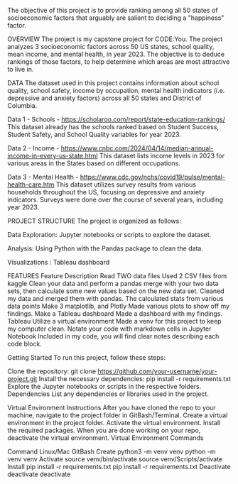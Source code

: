 The objective of this project is to provide ranking among all 50 states of socioeconomic factors that arguably are salient to deciding a "happiness" factor.  

OVERVIEW
The project is my capstone project for CODE:You. The project analyzes 3 socioeconomic factors across 50 US states, school quality, mean income, and mental health, in year 2023.  The objective is to deduce rankings of those factors, to help determine which areas are most attractive to live in.

DATA
The dataset used in this project contains information about school quality, school safety, income by occupation, mental health indicators (i.e. depressive and anxiety factors) across all 50 states and District of Columbia.

Data 1 - Schools - https://scholaroo.com/report/state-education-rankings/ 
This dataset already has the schools ranked based on Student Success, Student Safety, and School Quality variables for year 2023.

Data 2 - Income - https://www.cnbc.com/2024/04/14/median-annual-income-in-every-us-state.html
This dataset lists income levels in 2023 for various areas in the States based on different occupations.

Data 3 - Mental Health - https://www.cdc.gov/nchs/covid19/pulse/mental-health-care.htm
This dataset utilizes survey results from various households throughout the US, focusing on depressive and anxiety indicators.  Surveys were done over the course of several years, including year 2023.

PROJECT STRUCTURE
The project is organized as follows:

Data Exploration: Jupyter notebooks or scripts to explore the dataset.

Analysis: Using Python with the Pandas package to clean the data.

Visualizations :  Tableau dashboard

FEATURES
Feature	Description
Read TWO data files	Used 2 CSV files from kaggle
Clean your data and perform a pandas merge with your two data sets, then calculate some new values based on the new data set.	Cleaned my data and merged them with pandas. The calculated stats from various data points
Make 3 matplotlib, and Plotly	Made various plots to show off my findings.
Make a Tableau dashboard	Made a dashboard with my findings. Tableau
Utilize a virtual environment	Made a venv for this project to keep my computer clean.
Notate your code with markdown cells in Jupyter Notebook	Included in my code, you will find clear notes describing each code block.

Getting Started
To run this project, follow these steps:

Clone the repository: git clone https://github.com/your-username/your-project.git
Install the necessary dependencies: pip install -r requirements.txt
Explore the Jupyter notebooks or scripts in the respective folders.
Dependencies
List any dependencies or libraries used in the project.

Virtual Environment Instructions
After you have cloned the repo to your machine, navigate to the project folder in GitBash/Terminal.
Create a virtual environment in the project folder.
Activate the virtual environment.
Install the required packages.
When you are done working on your repo, deactivate the virtual environment.
Virtual Environment Commands

Command	Linux/Mac	GitBash
Create	python3 -m venv venv	python -m venv venv
Activate	source venv/bin/activate	source venv/Scripts/activate
Install	pip install -r requirements.txt	pip install -r requirements.txt
Deactivate	deactivate	deactivate